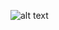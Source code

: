 ![alt text](<https://github.com/ryan3142/HTML-CSS-JAVASCRIPT---HANDSON/blob/main/Dashboard/FeedBack%20Details/feedbackdeatils.png>)
